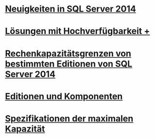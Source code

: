 # [Neuigkeiten in SQL Server 2014](what-s-new-in-sql-server-2016.md)

# [Lösungen mit Hochverfügbarkeit +](failover-clusters/high-availability-solutions-sql-server.md)

# [Rechenkapazitätsgrenzen von bestimmten Editionen von SQL Server 2014](compute-capacity-limits-by-edition-of-sql-server.md)
# [Editionen und Komponenten](editions-and-components-of-sql-server-2016.md)
# [Spezifikationen der maximalen Kapazität](maximum-capacity-specifications-for-sql-server.md)
